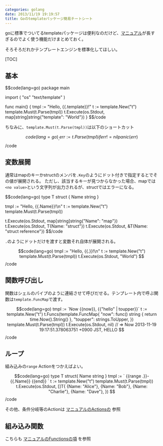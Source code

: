 ```yaml
---
categories: golang
date: 2013/11/19 19:19:57
title: Goのtemplateパッケージ簡易チートシート
---
```


goに標準でついてるtemplateパッケージは便利なのだけど、[マニュアル](http://golang.org/pkg/text/template/ )が長すぎるのでよく使う機能だけまとめておく。

そろそろだれかテンプレートエンジンを標準化してほしい。

[TOC]

## 基本

$$code(lang=go)
package main

import (
	"os"
	"text/template"
)

func main() {
	tmpl := "Hello, {{.template}}!"
	t := template.New("t")
	template.Must(t.Parse(tmpl))
	t.Execute(os.Stdout, map[string]string{"template": "World"})
}
$$/code

ちなみに、```template.Must(t.Parse(tmpl))```は以下のショートカット

$$code(lang=go)
_, err := t.Parse(tmpl)
if err != nil {
	panic(err)
}
$$/code



## 変数展開

通常はmapのキーかstructのメンバを`.Key`のようにドット付きで指定するとでその値が展開される。
ただし、該当するキーが見つからなかった場合、mapでは`<no value>`という文字列が出力されるが、structではエラーになる。

$$code(lang=go)
type T struct {
	Name string
}

tmpl := "Hello, {{.Name}}!\n"
t := template.New("t")
template.Must(t.Parse(tmpl))

t.Execute(os.Stdout, map[string]string{"Name": "map"})
t.Execute(os.Stdout, T{Name: "struct"})
t.Execute(os.Stdout, &T{Name: "struct reference"})
$$/code


`.`のようにドットだけを渡すと変数それ自体が展開される。

$$code(lang=go)
tmpl := "Hello, {{.}}!\n"
t := template.New("t")
template.Must(t.Parse(tmpl))
t.Execute(os.Stdout, "World")
$$/code



## 関数呼び出し

関数はシェルのパイプのように連結させて呼びだせる。テンプレート内で呼ぶ関数は`template.FuncMap`で渡す。

$$code(lang=go)
tmpl := `Now {{now}}, {{"hello" | toupper}}`
t := template.New("t")
t.Funcs(template.FuncMap{
	"now":     func() string { return time.Now().String() },
	"toupper": strings.ToUpper,
})
template.Must(t.Parse(tmpl))
t.Execute(os.Stdout, nil) // => Now 2013-11-19 19:17:51.378063751 +0900 JST, HELLO
$$/code



## ループ

組み込みの`range` Actionをつかえばよい。

$$code(lang=go)
type T struct{ Name string }
tmpl := `
{{range .}}- {{.Name}}
{{end}}
`
t := template.New("t")
template.Must(t.Parse(tmpl))
t.Execute(os.Stdout, []T{
	{Name: "Alice"},
	{Name: "Bob"},
	{Name: "Charlie"},
	{Name: "Dave"},
})
$$/code

その他、条件分岐等のActionは [マニュアルのActionsの](http://golang.org/pkg/text/template/#hdr-Actions ) 参照



## 組み込み関数

こちらも [マニュアルのFunctionsの項](http://golang.org/pkg/text/template/#hdr-Functions ) を参照

